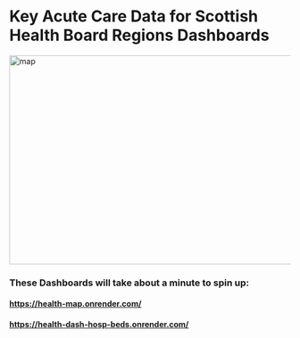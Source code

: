 # Key Acute Care Data for Scottish Health Board Regions Dashboards

<img width="668" height="375" alt="map" src="https://github.com/user-attachments/assets/a979a986-43e9-44b2-bfd5-2a4ee8dfb67d" />

### These Dashboards will take about a minute to spin up:
#### https://health-map.onrender.com/
#### https://health-dash-hosp-beds.onrender.com/
